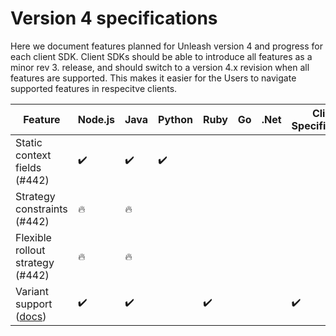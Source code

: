 # Version 4 specifications

Here we document features planned for Unleash version 4 and progress for each client SDK. Client SDKs should be able to introduce all features as a minor rev 3. release, and should switch to a version 4.x revision when all features are supported. This makes it easier for the Users to navigate supported features in respecitve clients.

| Feature | Node.js | Java | Python | Ruby | Go | .Net | Client Specifications |
| --- | --- | --- | --- | --- | --- | --- | --- |
| Static context fields (#442) | :heavy_check_mark: | :heavy_check_mark: | :heavy_check_mark: |  |  |  |  |
| Strategy constraints (#442) | :fire: | :fire: |  |  |  |  |  |
| Flexible rollout strategy (#442) | :fire: | :fire: |  |  |  |  |  |
| Variant support ([docs](../feature-toggle-variants.md)) | :heavy_check_mark: | :heavy_check_mark: |  | :heavy_check_mark: |  |  | :heavy_check_mark: |
